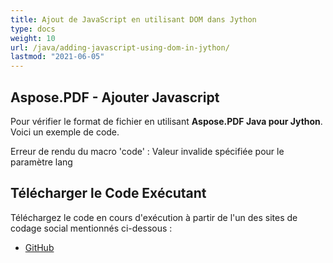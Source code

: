 ```yaml
---
title: Ajout de JavaScript en utilisant DOM dans Jython
type: docs
weight: 10
url: /java/adding-javascript-using-dom-in-jython/
lastmod: "2021-06-05"
---
```


## Aspose.PDF - Ajouter Javascript

Pour vérifier le format de fichier en utilisant **Aspose.PDF Java pour Jython**. Voici un exemple de code.

Erreur de rendu du macro 'code' : Valeur invalide spécifiée pour le paramètre lang

## Télécharger le Code Exécutant

Téléchargez le code en cours d'exécution à partir de l'un des sites de codage social mentionnés ci-dessous :

- [GitHub](https://github.com/aspose-pdf/Aspose.PDF-for-Java/releases)
